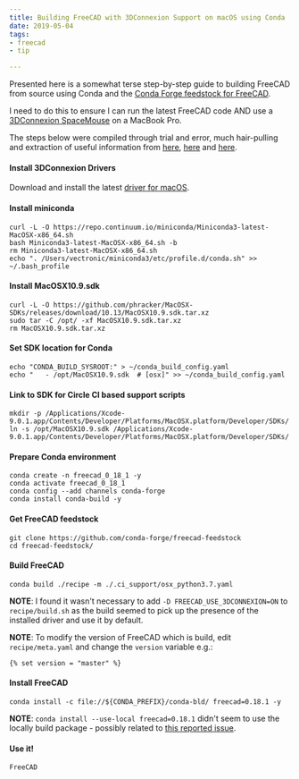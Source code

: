 ```yaml
---
title: Building FreeCAD with 3DConnexion Support on macOS using Conda 
date: 2019-05-04
tags: 
- freecad
- tip

---
```


Presented here is a somewhat terse step-by-step guide to building FreeCAD from source using Conda and 
the [Conda Forge feedstock for FreeCAD](https://github.com/conda-forge/freecad-feedstock).

I need to do this to ensure I can run the latest FreeCAD code AND use a 
[3DConnexion SpaceMouse](https://www.3dconnexion.co.uk/spacemouse_wireless/uk/) on a MacBook Pro.

<!--more-->

The steps below were compiled through trial and error, much hair-pulling and extraction of useful information from
[here](https://github.com/FreeCAD/FreeCAD_Conda/blob/master/build.md#osx),
[here](https://forum.freecadweb.org/viewtopic.php?style=4&f=3&t=29766&start=50) and
[here](https://forum.freecadweb.org/viewtopic.php?f=4&t=34608&p=305702#p305702).

#### Install 3DConnexion Drivers

Download and install the latest [driver for macOS](https://www.3dconnexion.co.uk/service/drivers.html).

#### Install miniconda

	curl -L -O https://repo.continuum.io/miniconda/Miniconda3-latest-MacOSX-x86_64.sh
	bash Miniconda3-latest-MacOSX-x86_64.sh -b
	rm Miniconda3-latest-MacOSX-x86_64.sh 
	echo ". /Users/vectronic/miniconda3/etc/profile.d/conda.sh" >> ~/.bash_profile

#### Install MacOSX10.9.sdk

	curl -L -O https://github.com/phracker/MacOSX-SDKs/releases/download/10.13/MacOSX10.9.sdk.tar.xz
	sudo tar -C /opt/ -xf MacOSX10.9.sdk.tar.xz 
	rm MacOSX10.9.sdk.tar.xz

#### Set SDK location for Conda

	echo "CONDA_BUILD_SYSROOT:" > ~/conda_build_config.yaml
	echo "   - /opt/MacOSX10.9.sdk  # [osx]" >> ~/conda_build_config.yaml

#### Link to SDK for Circle CI based support scripts

	mkdir -p /Applications/Xcode-9.0.1.app/Contents/Developer/Platforms/MacOSX.platform/Developer/SDKs/
	ln -s /opt/MacOSX10.9.sdk /Applications/Xcode-9.0.1.app/Contents/Developer/Platforms/MacOSX.platform/Developer/SDKs/

#### Prepare Conda environment

	conda create -n freecad_0_18_1 -y
	conda activate freecad_0_18_1
	conda config --add channels conda-forge
	conda install conda-build -y

#### Get FreeCAD feedstock

	git clone https://github.com/conda-forge/freecad-feedstock
	cd freecad-feedstock/

#### Build FreeCAD

	conda build ./recipe -m ./.ci_support/osx_python3.7.yaml

**NOTE**: I found it wasn't necessary to add `-D FREECAD_USE_3DCONNEXION=ON` to `recipe/build.sh` as the build seemed to pick up the 
presence of the installed driver and use it by default.

**NOTE**: To modify the version of FreeCAD which is build, edit `recipe/meta.yaml` and change the `version` variable e.g.:

    {% set version = "master" %}

#### Install FreeCAD

	conda install -c file://${CONDA_PREFIX}/conda-bld/ freecad=0.18.1 -y

**NOTE**: `conda install --use-local freecad=0.18.1` didn't seem to use the locally build package - possibly related to [this reported issue](https://github.com/conda/conda/issues/7024).

#### Use it!

	FreeCAD

